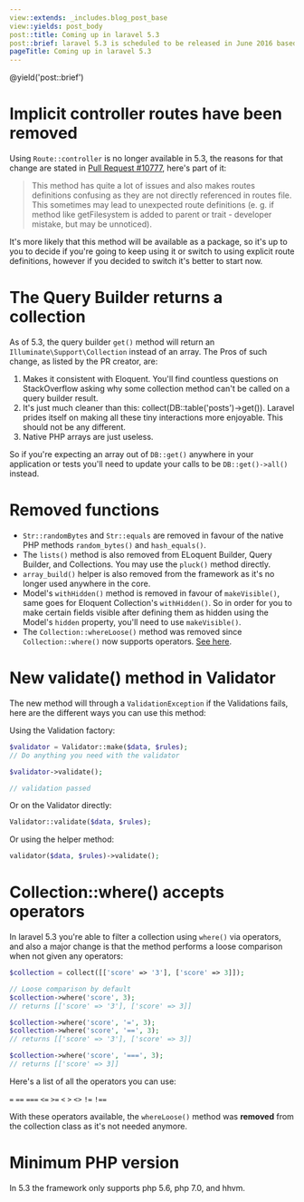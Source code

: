 ```yaml
---
view::extends: _includes.blog_post_base
view::yields: post_body
post::title: Coming up in laravel 5.3
post::brief: laravel 5.3 is scheduled to be released in June 2016 based on a proposed release schedule, this post is a list of all the things you can expect in this release.
pageTitle: Coming up in laravel 5.3
---
```

@yield('post::brief')

# Implicit controller routes have been removed
Using `Route::controller` is no longer available in 5.3, the reasons for that change are stated in [Pull Request #10777](https://github.com/laravel/framework/pull/10777), here's part of it:

> This method has quite a lot of issues and also makes routes definitions confusing as they are not directly referenced in routes file. This sometimes may lead to unexpected route definitions (e. g. if method like getFilesystem is added to parent or trait - developer mistake, but may be unnoticed).

It's more likely that this method will be available as a package, so it's up to you to decide if you're going to keep using it or switch to using explicit route definitions, however if you decided to switch it's better to start now.

# The Query Builder returns a collection
As of 5.3, the query builder `get()` method will return an `Illuminate\Support\Collection` instead of an array. The Pros of such change, as listed by the PR creator, are:

1. Makes it consistent with Eloquent. You'll find countless questions on StackOverflow asking why some collection method can't be called on a query builder result.
2. It's just much cleaner than this: collect(DB::table('posts')->get()). Laravel prides itself on making all these tiny interactions more enjoyable. This should not be any different.
3. Native PHP arrays are just useless.

So if you're expecting an array out of `DB::get()` anywhere in your application or tests you'll need to update your calls to be `DB::get()->all()` instead.

# Removed functions
- `Str::randomBytes` and `Str::equals` are removed in favour of the native PHP methods `random_bytes()` and `hash_equals()`.
- The `lists()` method is also removed from ELoquent Builder, Query Builder, and Collections. You may use the `pluck()` method directly.
- `array_build()` helper is also removed from the framework as it's no longer used anywhere in the core.
- Model's `withHidden()` method is removed in favour of `makeVisible()`, same goes for Eloquent Collection's `withHidden()`. So in order for you to make certain fields visible after defining them as hidden using the Model's `hidden` property, you'll need to use `makeVisible()`.
- The `Collection::whereLoose()` method was removed since `Collection::where()` now supports operators. [See here](#collection-where-operators).

# New validate() method in Validator
The new method will through a `ValidationException` if the Validations fails, here are the different ways you can use this method:

Using the Validation factory:

```php
$validator = Validator::make($data, $rules);
// Do anything you need with the validator

$validator->validate();

// validation passed
```

Or on the Validator directly:

```php
Validator::validate($data, $rules);
```

Or using the helper method:

```php
validator($data, $rules)->validate();
```

<a name="collection-where-operators"></a>
# Collection::where() accepts operators
In laravel 5.3 you're able to filter a collection using `where()` via operators, and also a major change is that the method performs a loose comparison when not given any operators:

```php
$collection = collect([['score' => '3'], ['score' => 3]]);

// Loose comparison by default
$collection->where('score', 3);
// returns [['score' => '3'], ['score' => 3]]

$collection->where('score', '=', 3);
$collection->where('score', '==', 3);
// returns [['score' => '3'], ['score' => 3]]

$collection->where('score', '===', 3);
// returns [['score' => 3]]
```

Here's a list of all the operators you can use:

`=` `==` `===` `<=` `>=` `<` `>` `<>` `!=` `!==`

With these operators available, the `whereLoose()` method was **removed** from the collection class as it's not needed anymore.

# Minimum PHP version
In 5.3 the framework only supports php 5.6, php 7.0, and hhvm.